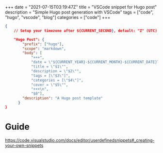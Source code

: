 +++
date = "2021-07-15T03:19:47Z"
title = "VSCode snippet for Hugo post"
description = "Simple Hugo post generation with VSCode"
tags = ["code", "hugo", "vscode", "blog"]
categories = ["code"]
+++

```json
{
	// Setup your timezone after ${CURRENT_SECOND}, default: "Z" (UTC)

	"Hugo Post": {
		"prefix": ["hugo"],
		"scope": "markdown",
		"body": [
			"+++",
			"date = \"${CURRENT_YEAR}-${CURRENT_MONTH}-${CURRENT_DATE}T${CURRENT_HOUR}:${CURRENT_MINUTE}:${CURRENT_SECOND}Z\"",
			"title = \"$1\"",
			"description = \"$2\"",
			"tags = [\"$3\"]",
			"categories = [\"$4\"]",
			"cover = \"$5\"",
			"+++\n",
			"$0"],
		"description": "A Hugo post template"
	  }
}
```

# Guide
https://code.visualstudio.com/docs/editor/userdefinedsnippets#_creating-your-own-snippets